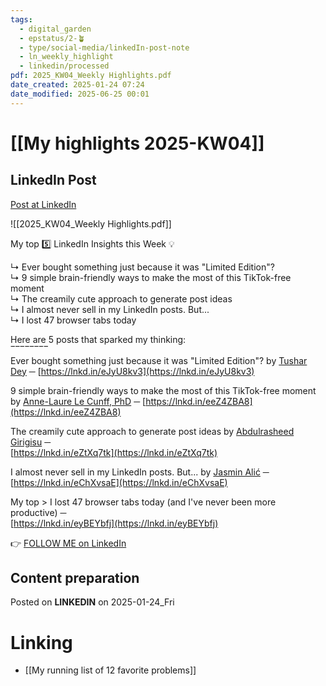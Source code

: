```yaml
---
tags:
  - digital_garden
  - epstatus/2-🪴
  - type/social-media/linkedIn-post-note
  - ln_weekly_highlight
  - linkedin/processed
pdf: 2025_KW04_Weekly Highlights.pdf
date_created: 2025-01-24 07:24
date_modified: 2025-06-25 00:01
---
```

# [[My highlights 2025-KW04]]

## LinkedIn Post

[Post at LinkedIn](https://www.linkedin.com/posts/sebastiankamilli_kw-4-2025-highlights-activity-7288450952863379456-gqnC?utm_source=share&utm_medium=member_desktop)

![[2025_KW04_Weekly Highlights.pdf]]

My top 5️⃣ LinkedIn Insights this Week 💡  
  
↳ Ever bought something just because it was "Limited Edition"?  
↳ 9 simple brain-friendly ways to make the most of this TikTok-free moment  
↳ The creamily cute approach to generate post ideas  
↳ I almost never sell in my LinkedIn posts. But...  
↳ I lost 47 browser tabs today  
  
Here are 5 posts that sparked my thinking:  
‾‾‾‾‾‾‾‾  
Ever bought something just because it was "Limited Edition"? by [Tushar Dey](https://www.linkedin.com/in/tushardey777/) ─ [https://lnkd.in/eJyU8kv3](https://lnkd.in/eJyU8kv3)  
  
9 simple brain-friendly ways to make the most of this TikTok-free moment by [Anne-Laure Le Cunff, PhD](https://www.linkedin.com/in/neuranne/) ─ [https://lnkd.in/eeZ4ZBA8](https://lnkd.in/eeZ4ZBA8)  
  
The creamily cute approach to generate post ideas by [Abdulrasheed Girigisu](https://www.linkedin.com/in/rasheedg/) ─  
[https://lnkd.in/eZtXq7tk](https://lnkd.in/eZtXq7tk)  
  
I almost never sell in my LinkedIn posts. But... by [Jasmin Alić](https://www.linkedin.com/in/alicjasmin/) ─ [https://lnkd.in/eChXvsaE](https://lnkd.in/eChXvsaE)  
  
My top > I lost 47 browser tabs today (and I've never been more productive) ─  
[https://lnkd.in/eyBEYbfj](https://lnkd.in/eyBEYbfj)

👉 [FOLLOW ME on LinkedIn](https://www.linkedin.com/comm/mynetwork/discovery-see-all?usecase=PEOPLE_FOLLOWS&followMember=sebastiankamilli)

## Content preparation

Posted on **LINKEDIN** on 2025-01-24_Fri

# Linking

+ [[My running list of 12 favorite problems]]